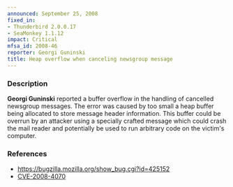 ```yaml
---
announced: September 25, 2008
fixed_in:
- Thunderbird 2.0.0.17
- SeaMonkey 1.1.12
impact: Critical
mfsa_id: 2008-46
reporter: Georgi Guninski
title: Heap overflow when canceling newsgroup message
---
```


<h3>Description</h3>

<p><strong>Georgi Guninski</strong> reported a buffer overflow in the handling of cancelled newsgroup messages.  The error was caused by too small a heap buffer being allocated to store message header information.  This buffer could be overrun by an attacker using a specially crafted message which could crash the mail reader and potentially be used to run arbitrary code on the victim's computer.</p>

<h3>References</h3>

<ul>
  <li><a href="https://bugzilla.mozilla.org/show_bug.cgi?id=425152">https://bugzilla.mozilla.org/show_bug.cgi?id=425152</a></li>
  <li><a class="ex-ref" href="http://cve.mitre.org/cgi-bin/cvename.cgi?name=CVE-2008-4070">CVE-2008-4070</a></li>
</ul>



